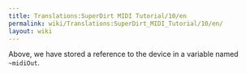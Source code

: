 ```yaml
---
title: Translations:SuperDirt MIDI Tutorial/10/en
permalink: wiki/Translations:SuperDirt_MIDI_Tutorial/10/en/
layout: wiki
---
```


Above, we have stored a reference to the device in a variable named
`~midiOut`.

